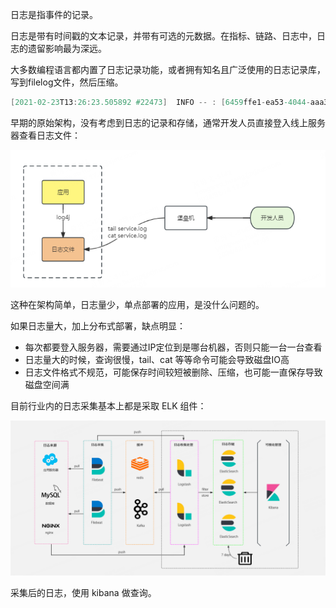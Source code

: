 日志是指事件的记录。



日志是带有时间戳的文本记录，并带有可选的元数据。在指标、链路、日志中，日志的遗留影响最为深远。



大多数编程语言都内置了日志记录功能，或者拥有知名且广泛使用的日志记录库，写到filelog文件，然后压缩。

```verilog
[2021-02-23T13:26:23.505892 #22473]  INFO -- : [6459ffe1-ea53-4044-aaa3-bf902868f730] Started GET "/" for ::1 at 2021-02-23 13:26:23 -0800
```





早期的原始架构，没有考虑到日志的记录和存储，通常开发人员直接登入线上服务器查看日志文件：

![](./picture/image-20240218170642548.png)

这种在架构简单，日志量少，单点部署的应用，是没什么问题的。



如果日志量大，加上分布式部署，缺点明显：

- 每次都要登入服务器，需要通过IP定位到是哪台机器，否则只能一台一台查看
- 日志量大的时候，查询很慢，tail、cat 等等命令可能会导致磁盘IO高
- 日志文件格式不规范，可能保存时间较短被删除、压缩，也可能一直保存导致磁盘空间满



目前行业内的日志采集基本上都是采取 ELK 组件：

 ![ELK架构图](./picture/image-20250821151440627.png)



采集后的日志，使用 kibana 做查询。

